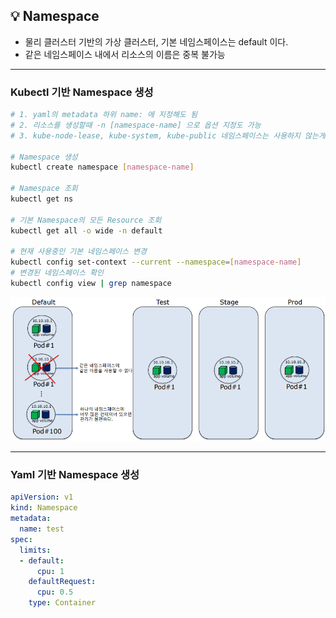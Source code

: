 ## 💡 **Namespace**

- 물리 클러스터 기반의 가상 클러스터, 기본 네임스페이스는 default 이다.
- 같은 네임스페이스 내에서 리소스의 이름은 중복 불가능

------

### **Kubectl 기반 Namespace 생성**

```bash
# 1. yaml의 metadata 하위 name: 에 지정해도 됨
# 2. 리소스를 생성할때 -n [namespace-name] 으로 옵션 지정도 가능
# 3. kube-node-lease, kube-system, kube-public 네임스페이스는 사용하지 않는게 좋음

# Namespace 생성
kubectl create namespace [namespace-name]

# Namespace 조회
kubectl get ns

# 기본 Namespace의 모든 Resource 조회
kubectl get all -o wide -n default

# 현재 사용중인 기본 네임스페이스 변경
kubectl config set-context --current --namespace=[namespace-name]
# 변경된 네임스페이스 확인
kubectl config view | grep namespace
```

![img](https://raw.githubusercontent.com/spacedustz/Obsidian-Image-Server/main/img/k8s_namespace.png)

------

### **Yaml 기반 Namespace 생성**

```yaml
apiVersion: v1
kind: Namespace
metadata:
  name: test  
spec:
  limits:
  - default:
      cpu: 1
    defaultRequest:
      cpu: 0.5
    type: Container
```